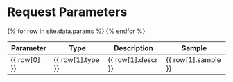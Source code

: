 # Request Parameters

<table class="details">
<thead>
    <tr>
           <th>Parameter</th>
           <th>Type</th>
           <th>Description</th>
           <th>Sample</th>
    </tr>
</thead>
<tbody>
    {% for row in site.data.params %}
    <tr class="{% if row[1].mandatory %}mandatory{% endif %}">
        <td>{{ row[0] }}</td>
        <td>{{ row[1].type }}</td>
        <td>{{ row[1].descr }}</td>
        <td>{{ row[1].sample }}</td>
    </tr>
    {% endfor %}
</tbody>
</table>

